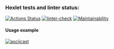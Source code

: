 ### Hexlet tests and linter status:

[![Actions Status](https://github.com/ntym08/frontend-project-lvl2/workflows/hexlet-check/badge.svg)](https://github.com/ntym08/frontend-project-lvl2/actions) [![linter-check](https://github.com/ntym08/frontend-project-lvl2/actions/workflows/linter-check.yml/badge.svg)](https://github.com/ntym08/frontend-project-lvl2/actions/workflows/linter-check.yml) [![Maintainability](https://api.codeclimate.com/v1/badges/1ff9d40df3a1afb11061/maintainability)](https://codeclimate.com/github/ntym08/frontend-project-lvl2/maintainability)

#### Usage example

[![asciicast](https://asciinema.org/a/437349.svg)](https://asciinema.org/a/437349)
